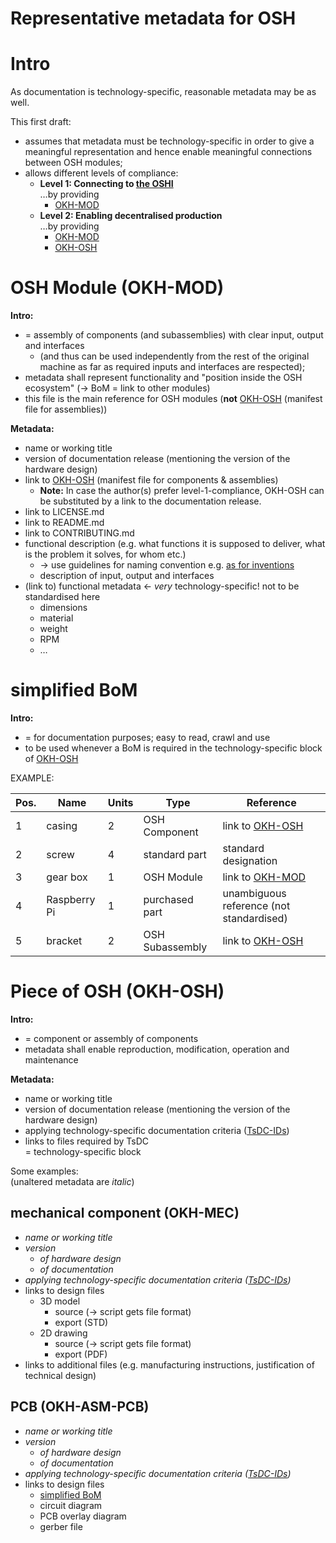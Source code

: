 Representative metadata for OSH
=

# Intro

As documentation is technology-specific, reasonable metadata may be as well. 

This first draft:
- assumes that metadata must be technology-specific in order to give a meaningful representation and hence enable meaningful connections between OSH modules;
- allows different levels of compliance:
  - **Level 1: Connecting to [the OSHI](README.md)**\
  …by providing
    - [OKH-MOD](#osh-module-okh-mod)
  - **Level 2: Enabling decentralised production**\
  …by providing
    - [OKH-MOD](#osh-module-okh-mod)
    - [OKH-OSH](#piece-of-osh-okh-osh)

# OSH Module (OKH-MOD)

**Intro:**

- = assembly of components (and subassemblies) with clear input, output and interfaces 
  - (and thus can be used independently from the rest of the original machine as far as required inputs and interfaces are respected);
- metadata shall represent functionality and "position inside the OSH ecosystem" (→ BoM = link to other modules)
- this file is the main reference for OSH modules (**not** [OKH-OSH](#piece-of-osh-okh-osh) (manifest file for assemblies))

**Metadata:**

- name or working title
- version of documentation release (mentioning the version of the hardware design)
- link to [OKH-OSH](#piece-of-osh-okh-osh) (manifest file for components & assemblies)
  - **Note:** In case the author(s) prefer level-1-compliance, OKH-OSH can be substituted by a link to the documentation release.
- link to LICENSE.md
- link to README.md
- link to CONTRIBUTING.md
- functional description (e.g. what functions it is supposed to deliver, what is the problem it solves, for whom etc.)
    - → use guidelines for naming convention e.g. [as for inventions](https://www.wipo.int/export/sites/www/standards/en/pdf/03-15-01.pdf)
    - description of input, output and interfaces
- (link to) functional metadata ← _very_ technology-specific! not to be standardised here
  - dimensions
  - material
  - weight
  - RPM
  - …

# simplified BoM

**Intro:**

- = for documentation purposes; easy to read, crawl and use
- to be used whenever a BoM is required in the technology-specific block of [OKH-OSH](#piece-of-osh-okh-osh)

EXAMPLE:

| Pos. | Name         | Units | Type            | Reference                                 |
|------|--------------|-------|-----------------|-------------------------------------------|
| 1    | casing       | 2     | OSH Component   | link to [OKH-OSH](#piece-of-osh-okh-osh)  |
| 2    | screw        | 4     | standard part   | standard designation                      |
| 3    | gear box     | 1     | OSH Module      | link to [OKH-MOD](#osh-module-okh-mod)    |
| 4    | Raspberry Pi | 1     | purchased part  | unambiguous reference (not standardised)  |
| 5    | bracket      | 2     | OSH Subassembly | link to [OKH-OSH](#piece-of-osh-okh-osh)  |

# Piece of OSH (OKH-OSH)

**Intro:**

- = component or assembly of components
- metadata shall enable reproduction, modification, operation and maintenance

**Metadata:**

- name or working title
- version of documentation release (mentioning the version of the hardware design)
- applying technology-specific documentation criteria ([TsDC-IDs](https://gitlab.com/OSEGermany/oh-tsdc/-/blob/master/TsDC-DB-print.md))
- links to files required by TsDC\
= technology-specific block

Some examples:\
(unaltered metadata are *italic*)

## mechanical component (OKH-MEC)

- *name or working title*
- *version*
  - *of hardware design*
  - *of documentation*
- *applying technology-specific documentation criteria ([TsDC-IDs](https://gitlab.com/OSEGermany/oh-tsdc/-/blob/master/TsDC-DB-print.md))*
- links to design files
    - 3D model
        - source (→ script gets file format)
        - export (STD)
    - 2D drawing
        - source (→ script gets file format)
        - export (PDF)
- links to additional files (e.g. manufacturing instructions, justification of technical design)

## PCB (OKH-ASM-PCB)

- *name or working title*
- *version*
  - *of hardware design*
  - *of documentation*
- *applying technology-specific documentation criteria ([TsDC-IDs](https://gitlab.com/OSEGermany/oh-tsdc/-/blob/master/TsDC-DB-print.md))*
- links to design files
  - [simplified BoM](#simplified-bom)
  - circuit diagram
  - PCB overlay diagram
  - gerber file